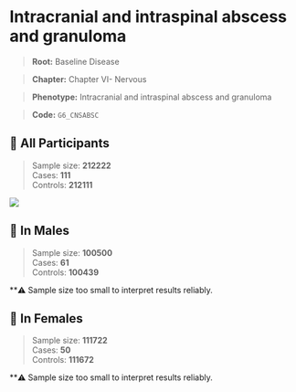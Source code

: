 # Intracranial and intraspinal abscess and granuloma

> **Root:** Baseline Disease  

> **Chapter:** Chapter VI- Nervous  

> **Phenotype:** Intracranial and intraspinal abscess and granuloma  

> **Code:** `G6_CNSABSC`

## 🧪 All Participants  
> Sample size: **212222**  
> Cases: **111**  
> Controls: **212111**
<img src="/Disease/Figures/ALL/Incidence/G6_CNSABSC.png"/>
<CsvTable src="/public/Disease/Data/ALL/Incidence/COX_G6_CNSABSC.csv" label="🔍 View full results" />

## 👨 In Males  
> Sample size: **100500**  
> Cases: **61**  
> Controls: **100439**

**⚠️ Sample size too small to interpret results reliably.


## 👩 In Females  
> Sample size: **111722**  
> Cases: **50**  
> Controls: **111672**

**⚠️ Sample size too small to interpret results reliably.

